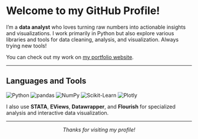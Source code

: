 # Welcome to my GitHub Profile!

I’m a **data analyst** who loves turning raw numbers into actionable insights and visualizations. I work primarily in Python but also explore various libraries and tools for data cleaning, analysis, and visualization. Always trying new tools!

You can check out my work on [my portfolio website](https://santiagomonroyg.com).

---

## Languages and Tools

![Python](https://img.shields.io/badge/-Python-3776AB?logo=python&logoColor=white&style=flat)
![pandas](https://img.shields.io/badge/-pandas-150458?logo=pandas&logoColor=white&style=flat)
![NumPy](https://img.shields.io/badge/-NumPy-013243?logo=numpy&logoColor=white&style=flat)
![Scikit-Learn](https://img.shields.io/badge/-ScikitLearn-F7931E?logo=scikitlearn&logoColor=white&style=flat)
![Plotly](https://img.shields.io/badge/Plotly-239120?logo=plotly&logoColor=white&style=flat)

I also use **STATA**, **EViews**, **Datawrapper**, and **Flourish** for specialized analysis and interactive data visualization.

---

<p align="center">
  <i>Thanks for visiting my profile!</i>
</p>
